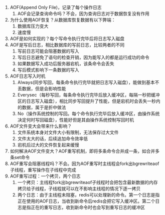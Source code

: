 1. AOF(Append Only File)，记录了每个操作日志
   1. AOF会记录查询命令吗？不会，因为查询日志对于数据恢复没有作用
2. 为什么使用AOF恢复？从数据库恢复数据有以下弊端：
   1. 数据库压力变大
   2. 速度慢
3. AOF是如何实现的？每个写命令执行完毕后将日志写入磁盘
4. AOF是写后日志，相比数据库的写前日志，比较两者的不同
   1. 写前日志可能会阻塞数据的写入
   2. 写后日志避免了语句的检查开销，因为能写入的都是运行成功的命令
   3. 如果数据写入成功后服务器宕机，该条命令会丢失
   4. 写后模式影响下一条数据的写入
5. AOF日志写入时机
   1. Always(同步写回，每条命令执行完毕就把日志写入磁盘），能做到基本不丢数据，但是会影响性能
   2. Everysec（每秒写回，每条命令执行完毕后放入缓冲区，每隔一秒把缓冲区的日志写入磁盘），相比同步写回提升了性能，但是宕机时会丢失一秒内的数据，属于是折中做法
   3. No（操作系统控制的写回。每个命令执行完毕后放入缓冲区，由操作系统决定何时写回磁盘），性能好但是其由操作系统控制写回时机
6. AOF文件变大会带来什么影响？
   1. 文件系统本身对文件大小有限制，无法保存过大文件
   2. 文件太大的话，后续追加命令效率低
   3. 宕机后过大的文件恢复起来缓慢
7. 如何解决AOF文件变大？AOF重写机制，即将多条命令合并成一条，如合并多条set命令
8. AOF重写会阻塞线程吗？不会。因为AOF重写时主线程会fork出bgrewriteaof子线程，重写操作在子线程中完成
9. AOF重写过程：一个拷贝，两个日志 
   1. 一个拷贝：主线程fork出bgrewriteaof子线程时会把包含最新数据的内存拷贝给子线程，子线程就可以在不影响主线程的情况下逐一拷贝 
   2. 两个日志：由于主线程未阻塞，redis可以处理新的命令。第一个日志是指正在使用的AOF日志，当收到新命令后redis会把它写入缓冲区。第二个日志是指正在的重写日志，收到新命令时也会写到重写日志的缓冲区